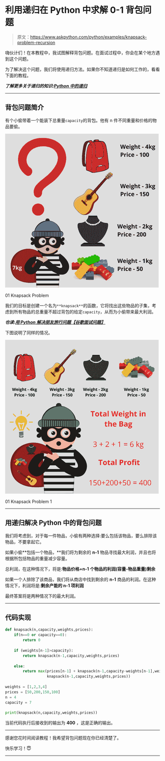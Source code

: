 # 利用递归在 Python 中求解 0-1 背包问题

> 原文：<https://www.askpython.com/python/examples/knapsack-problem-recursion>

嗨伙计们！在本教程中，我试图解释背包问题。在面试过程中，你会在某个地方遇到这个问题。

为了解决这个问题，我们将使用递归方法。如果你不知道递归是如何工作的，看看下面的教程。

***了解更多关于递归的知识:[Python 中的递归](https://www.askpython.com/python/python-recursion-function)***

* * *

## 背包问题简介

有个小偷带着一个能装下总重量`capacity`的背包。他有 n 件不同重量和价格的物品要偷。

![01 Knapsack Problem](img/449ea20180ad21797760b2222a2436ce.png)

01 Knapsack Problem

我们的目标是创建一个名为`**knapsack**`的函数，它将找出这些物品的子集，考虑到所有物品的总重量不超过背包的给定`capacity`，从而为小偷带来最大利润。

***也读:[用 Python 解决朋友旅行问题【谷歌面试问题】](https://www.askpython.com/python/examples/friends-travel-problem)***

下图说明了同样的情况。

![01 Knapsack Problem 1](img/40039ea8666d3aa1b40fb50aa9d3cfdc.png)

01 Knapsack Problem 1

* * *

## 用递归解决 Python 中的背包问题

我们将考虑到，对于每一件物品，小偷有两种选择:要么包括该物品，要么排除该物品，不要拿起它。

如果小偷**包括一个物品，**我们将为剩余的 **n-1** 物品寻找最大利润，并且也将根据所包括物品的重量减少容量。

总利润，在这种情况下，将是:**物品价格+n-1 个物品的利润(容量-物品重量)剩余**

如果一个人排除了该商品，我们将从商店中找到剩余的 **n-1** 商品的利润。在这种情况下，利润将是:**剩余产能的 n-1 项利润**

最终答案将是两种情况下的最大利润。

* * *

## 代码实现

```py
def knapsack(n,capacity,weights,prices):
    if(n==0 or capacity==0):
        return 0

    if (weights[n-1]>capacity):
        return knapsack(n-1,capacity,weights,prices)

    else:
        return max(prices[n-1] + knapsack(n-1,capacity-weights[n-1],weights,prices),
                   knapsack(n-1,capacity,weights,prices))

weights = [1,2,3,4]
prices = [50,200,150,100]
n = 4
capacity = 7

print(knapsack(n,capacity,weights,prices))

```

当前代码执行后接收到的输出为 **400** ，这是正确的输出。

* * *

感谢您花时间阅读教程！我希望背包问题现在你已经清楚了。

快乐学习！😇

* * *